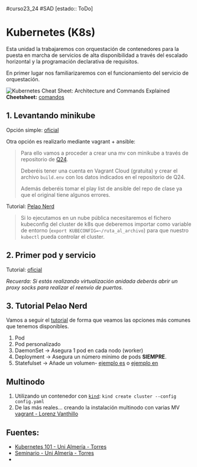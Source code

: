   #curso23_24 #SAD [estado:: ToDo] 


# Kubernetes (K8s)
Esta unidad la trabajaremos con orquestación de contenedores para la puesta en marcha de servicios de alta disponibilidad a través del escalado horizontal y la programación declarativa de requisitos.

En primer lugar nos familiarizaremos con el funcionamiento del servicio de orquestación.

![Kubernetes Cheat Sheet: Architecture and Commands Explained](https://external-content.duckduckgo.com/iu/?u=https%3A%2F%2Fplatform9.com%2Fwp-content%2Fuploads%2F2019%2F05%2Fkubernetes-constructs-concepts-architecture.jpg&f=1&nofb=1&ipt=c492a5dc55c2ad92e7ccbbb66ec8a22748bc087aa19e505ec00b9094e35f6f1c&ipo=images)
**Cheetsheet:** [comandos](https://cheatography.com/pablorod/cheat-sheets/kubernetes/)

## 1. Levantando minikube
Opción simple: [oficial](https://minikube.sigs.k8s.io/docs/start/)

Otra opción es realizarlo mediante vagrant + ansible: 
> Para ello vamos a proceder a crear una mv con minikube a través de repositorio de [Q24](https://github.com/Q24/vagrant-box-ubuntu2204-minikube). 
>
> Deberéis tener una cuenta en Vagrant Cloud (gratuita) y crear el archivo `build.env` con los datos indicados en el repositorio de Q24.
>
> Además deberéis tomar el play list de ansible del repo de clase ya que el original tiene algunos errores.

Tutorial: [Pelao Nerd](https://www.youtube.com/watch?v=6e_sXAx7kts)

> Si lo ejecutamos en un nube pública necesitaremos el fichero kubeconfig del cluster de k8s que deberemos importar como variable de entorno (`export KUBECONFIG=~/ruta_al_archivo`) para que nuestro `kubectl` pueda controlar el cluster.

## 2. Primer pod y servicio
Tutorial: [oficial](https://kubernetes.io/docs/tutorials/hello-minikube/)

*Recuerda: Si estás realizando virtualización anidada deberás abrir un proxy socks para realizar el reenvío de puertos.*


## 3. Tutorial Pelao Nerd
Vamos a seguir el [tutorial](https://www.youtube.com/watch?v=DCoBcpOA7W4) de forma que veamos las opciones más comunes que tenemos disponibles.

1. Pod
2. Pod personalizado
3. DaemonSet -> Asegura 1 pod en cada nodo (worker)
4. Deployment -> Asegura un número mínimo de pods **SIEMPRE**.
5. Statefulset -> Añade un volumen- [ejemplo es](https://karabacode.blogspot.com/2020/05/postgresql-como-statefulset-en-minikube.html) o [ejemplo en](https://www.bogotobogo.com/DevOps/Docker/Docker_Kubernetes_StatefulSet.php)


## Multinodo
1. Utilizando un contenedor con [`kind`](https://www.josedomingo.org/pledin/2021/02/kubernetes-con-kind/): `kind create cluster --config config.yaml`
2. De las más reales... creando la instalación multinodo con varias MV [vagrant - Lorenz Vanthillo](https://github.com/lvthillo/vagrant-ansible-kubernetes)

## Fuentes:
+ [Kubernetes 101 - Uni Almería - Torres](https://ualmtorres.github.io/Kubernetes101/)
+ [Seminario - Uni Almería - Torres](https://ualmtorres.github.io/SeminarioKubernetes/)
+ 
